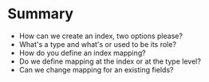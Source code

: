 # Summary #

* How can we create an index, two options please?
* What's a type and what's or used to be its role?
* How do you define an index mapping?
* Do we define mapping at the index or at the type level?
* Can we change mapping for an existing fields?